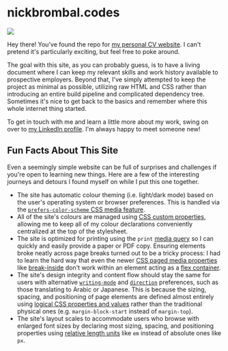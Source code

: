 # nickbrombal.codes

<img src="https://img.shields.io/github/last-commit/nbrombal/nbrombal.github.io?style=for-the-badge">

Hey there! You've found the repo for [my personal CV website](https://nickbrombal.codes). I can't pretend it's particularly exciting, but feel free to poke around.

The goal with this site, as you can probably guess, is to have a living document where I can keep my relevant skills and work history available to prospective employers. Beyond that, I've simply attempted to keep the project as minimal as possible, utilizing raw HTML and CSS rather than introducing an entire build pipeline and complicated dependency tree. Sometimes it's nice to get back to the basics and remember where this whole internet thing started.

To get in touch with me and learn a little more about my work, swing on over to [my LinkedIn profile](https://www.linkedin.com/in/nbrombal/). I'm always happy to meet someone new!

## Fun Facts About This Site

Even a seemingly simple website can be full of surprises and challenges if you're open to learning new things. Here are a few of the interesting journeys and detours I found myself on while I put this one together.

- The site has automatic colour theming (i.e. light/dark mode) based on the user's operating system or browser preferences. This is handled via the [`prefers-color-scheme` CSS media feature](https://developer.mozilla.org/en-US/docs/Web/CSS/@media/prefers-color-scheme).
- All of the site's colours are managed using [CSS custom properties](https://developer.mozilla.org/en-US/docs/Web/CSS/Using_CSS_custom_properties), allowing me to keep all of my colour declarations conveniently centralized at the top of the stylesheet.
- The site is optimized for printing using the `print` [media query](https://developer.mozilla.org/en-US/docs/Web/CSS/Media_Queries/Using_media_queries) so I can quickly and easily provide a paper or PDF copy. Ensuring elements broke neatly across page breaks turned out to be a tricky process: I had to learn the hard way that even the newer [CSS paged media properties](https://developer.mozilla.org/en-US/docs/Web/CSS/Paged_Media) like [break-inside](https://developer.mozilla.org/en-US/docs/Web/CSS/break-inside) don't work within an element acting as a [flex container](https://developer.mozilla.org/en-US/docs/Glossary/Flex_Container).
- The site's design integrity and content flow should stay the same for users with alternative [`writing-mode`](https://developer.mozilla.org/en-US/docs/Web/CSS/writing-mode) and [`direction`](https://developer.mozilla.org/en-US/docs/Web/CSS/direction) preferences, such as those translating to Arabic or Japanese. This is because the sizing, spacing, and positioning of page elements are defined almost entirely using [logical CSS properties and values](https://developer.mozilla.org/en-US/docs/Web/CSS/CSS_Logical_Properties) rather than the traditional physical ones (e.g. `margin-block-start` instead of `margin-top`).
- The site's layout scales to accommodate users who browse with enlarged font sizes by declaring most sizing, spacing, and positioning properties using [relative length units](https://developer.mozilla.org/en-US/docs/Learn/CSS/Building_blocks/Values_and_units#relative_length_units) like `em` instead of absolute ones like `px`.
